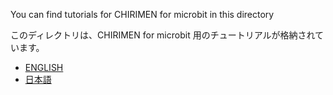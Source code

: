 You can find tutorials for CHIRIMEN for microbit in this directory

このディレクトリは、CHIRIMEN for microbit 用のチュートリアルが格納されています。
* [ENGLISH](en)
* [日本語](ja)

